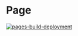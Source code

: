 # Page

[![pages-build-deployment](https://github.com/andersonmalves/page/actions/workflows/pages/pages-build-deployment/badge.svg?branch=master)](https://github.com/andersonmalves/page/actions/workflows/pages/pages-build-deployment)
